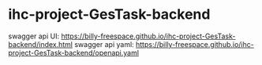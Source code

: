 # ihc-project-GesTask-backend

swagger api UI: https://billy-freespace.github.io/ihc-project-GesTask-backend/index.html
swagger api yaml: https://billy-freespace.github.io/ihc-project-GesTask-backend/openapi.yaml
